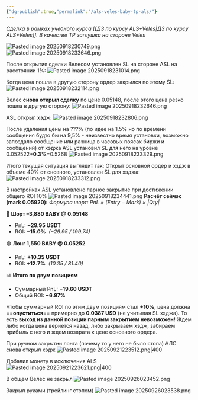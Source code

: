 ```yaml
---
{"dg-publish":true,"permalink":"/als-veles-baby-tp-als/"}
---
```


*Сделка в рамках учебного курса [[ДЗ по курсу ALS+Veles\|ДЗ по курсу ALS+Veles]]. В качестве TP заглушка на стороне Veles*

![Pasted image 20250918230749.png](/img/user/media/Pasted%20image%2020250918230749.png)
![Pasted image 20250918233646.png](/img/user/media/Pasted%20image%2020250918233646.png)

После открытия сделки Велесом установлен SL на стороне ASL на расстоянии 1%:
![Pasted image 20250918231014.png](/img/user/media/Pasted%20image%2020250918231014.png)

Когда цена пошла в другую сторону ордер закрылся по этому SL:
![Pasted image 20250918232114.png](/img/user/media/Pasted%20image%2020250918232114.png)

Велес **снова открыл сделку** по цене 0.05148, после этого цена резко пошла в другую сторону:
![Pasted image 20250918232646.png](/img/user/media/Pasted%20image%2020250918232646.png)

ASL открыл хэдж:
![Pasted image 20250918232806.png](/img/user/media/Pasted%20image%2020250918232806.png)

После удаления цены на ???% (по идее на 1.5% но по времени сообщения будто бы на 9,5% - неизвестно время установки, возможно запоздало сообщение или разница в часовых поясах биржи и сообщений) от хэджа ASL установил SL для него на уровне 0.052522+**0.3%**=0.5268
![Pasted image 20250918233329.png](/img/user/media/Pasted%20image%2020250918233329.png)

Итого текущая ситуация выглядит так:
Открыт основной ордер и хэдж в объеме 40% от сновного, установлен SL для хэджа:
![Pasted image 20250918233312.png](/img/user/media/Pasted%20image%2020250918233312.png)

В настройках ASL установлено парное закрытие при достижении общего ROI 10%
![Pasted image 20250918234441.png](/img/user/media/Pasted%20image%2020250918234441.png)
**Расчёт сейчас (mark 0.05920):**
*Формула шорт: PnL = (Entry − Mark) × |Qty|*

🔴 **Шорт –3,880 BABY @ 0.05148**
- PnL: **−29.95 USDT**
- ROI: **−15.0%**  _(−29.95 / 199.74)_

🟢 **Лонг 1,550 BABY @ 0.05252**
- PnL: **+10.35 USDT**
- ROI: **+12.7%**  _(10.35 / 81.40)_

📊 **Итого по двум позициям**
- Суммарный PnL: **−19.60 USDT**
- Общий ROI: **−6.97%**

Чтобы суммарный ROI по этим двум позициям стал **+10%**, цена должна ==**опуститься**== примерно до **0.0387 USD** (не учитывая SL хэджа). То есть **выход из данной позиции парным закрытием невозможен!** Ждем либо когда цена вернется назад, либо закрываем хэдж, забираем прибыль с него и ждем возврата к цене основного ордера.

При ручном закрытии лонга (почему то у него не было стопа) АЛС снова открыл хэдж
![Pasted image 20250921223512.png|400](/img/user/media/Pasted%20image%2020250921223512.png)

Добавил монету в исключения ALS
![Pasted image 20250921223621.png|400](/img/user/media/Pasted%20image%2020250921223621.png)

В общем Велес не закрыл
![Pasted image 20250926023452.png](/img/user/media/Pasted%20image%2020250926023452.png)

Закрыл руками (трейлинг стопом)
![Pasted image 20250926023538.png](/img/user/media/Pasted%20image%2020250926023538.png)

